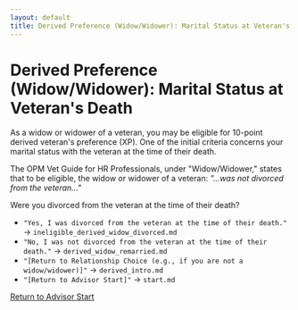 ```yaml
---
layout: default
title: Derived Preference (Widow/Widower): Marital Status at Veteran's Death
---
```


# Derived Preference (Widow/Widower): Marital Status at Veteran's Death

As a widow or widower of a veteran, you may be eligible for 10-point derived veteran's preference (XP). One of the initial criteria concerns your marital status with the veteran at the time of their death.

The OPM Vet Guide for HR Professionals, under "Widow/Widower," states that to be eligible, the widow or widower of a veteran:
*"...was not divorced from the veteran..."*

Were you divorced from the veteran at the time of their death?

*   `"Yes, I was divorced from the veteran at the time of their death."` -> `ineligible_derived_widow_divorced.md`
*   `"No, I was not divorced from the veteran at the time of their death."` -> `derived_widow_remarried.md`
*   `"[Return to Relationship Choice (e.g., if you are not a widow/widower)]"` -> `derived_intro.md`
*   `"[Return to Advisor Start]"` -> `start.md`

[Return to Advisor Start](./start.md)
